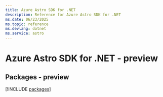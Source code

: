 ```yaml
---
title: Azure Astro SDK for .NET
description: Reference for Azure Astro SDK for .NET
ms.date: 06/23/2025
ms.topic: reference
ms.devlang: dotnet
ms.service: astro
---
```

# Azure Astro SDK for .NET - preview
## Packages - preview
[!INCLUDE [packages](astro-index.md)]